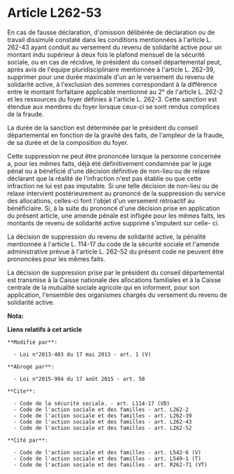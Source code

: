 # Article L262-53

En cas de fausse déclaration, d'omission délibérée de déclaration ou de travail dissimulé constaté dans les conditions
mentionnées à l'article L. 262-43 ayant conduit au versement du revenu de solidarité active pour un montant indu supérieur à
deux fois le plafond mensuel de la sécurité sociale, ou en cas de récidive, le président du conseil départemental peut, après
avis de l'équipe pluridisciplinaire mentionnée à l'article L. 262-39, supprimer pour une durée maximale d'un an le versement
du revenu de solidarité active, à l'exclusion des sommes correspondant à la différence entre le montant forfaitaire
applicable mentionné au 2° de l'article L. 262-2 et les ressources du foyer définies à l'article L. 262-3. Cette sanction est
étendue aux membres du foyer lorsque ceux-ci se sont rendus complices de la fraude. 

La durée de la sanction est déterminée par le président du conseil départemental en fonction de la gravité des faits, de
l'ampleur de la fraude, de sa durée et de la composition du foyer. 

Cette suppression ne peut être prononcée lorsque la personne concernée a, pour les mêmes faits, déjà été définitivement
condamnée par le juge pénal ou a bénéficié d'une décision définitive de non-lieu ou de relaxe déclarant que la réalité de
l'infraction n'est pas établie ou que cette infraction ne lui est pas imputable. Si une telle décision de non-lieu ou de
relaxe intervient postérieurement au prononcé de la suppression du service des allocations, celles-ci font l'objet d'un
versement rétroactif au bénéficiaire. Si, à la suite du prononcé d'une décision prise en application du présent article, une
amende pénale est infligée pour les mêmes faits, les montants de revenu de solidarité active supprimé s'imputent sur celle-
ci. 

La décision de suppression du revenu de solidarité active, la pénalité mentionnée à l'article L. 114-17 du code de la
sécurité sociale et l'amende administrative prévue à l'article L. 262-52 du présent code ne peuvent être prononcées pour les
mêmes faits. 

La décision de suppression prise par le président du conseil départemental est transmise à la Caisse nationale des
allocations familiales et à la Caisse centrale de la mutualité sociale agricole qui en informent, pour son application,
l'ensemble des organismes chargés du versement du revenu de solidarité active.

**Nota:**



**Liens relatifs à cet article**

	**Modifié par**:

	  - Loi n°2013-403 du 17 mai 2013 - art. 1 (V)

	**Abrogé par**:

	  - Loi n°2015-994 du 17 août 2015 - art. 58

	**Cite**:

	  - Code de la sécurité sociale. - art. L114-17 (VD)
	  - Code de l'action sociale et des familles - art. L262-2
	  - Code de l'action sociale et des familles - art. L262-39
	  - Code de l'action sociale et des familles - art. L262-43
	  - Code de l'action sociale et des familles - art. L262-52

	**Cité par**:

	  - Code de l'action sociale et des familles - art. L542-6 (V)
	  - Code de l'action sociale et des familles - art. L549-1 (T)
	  - Code de l'action sociale et des familles - art. R262-71 (VT)
